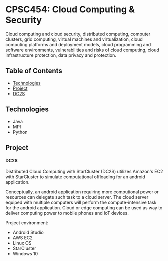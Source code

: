 # CPSC454: Cloud Computing & Security
Cloud computing and cloud security, distributed computing, computer clusters, grid computing, virtual machines and virtualization, cloud computing platforms and deployment models, cloud programming and software environments, vulnerabilities and risks of cloud computing, cloud infrastructure protection, data privacy and protection.

## Table of Contents
- [Technologies](#technologies)
- [Project](#project)
 - [DC2S](#dc2s)

## Technologies
- Java
- MPI
- Python

## Project
#### DC2S
Distributed Cloud Computing with StarCluster (DC2S) utilizes Amazon's EC2 with StarCluster to simulate computational offloading for an android application.

Conceptually, an android application requiring more computional power or resources can delegate such task to a cloud server.
The cloud server equiped with multiple computers will perform the compute-intensive task for the android application.
Cloud or edge computing can be used as way to deliver computing power to mobile phones and IoT devices.

Project environment:
- Android Studio
- AWS EC2
- Linux OS
- StarCluster
- Windows 10

